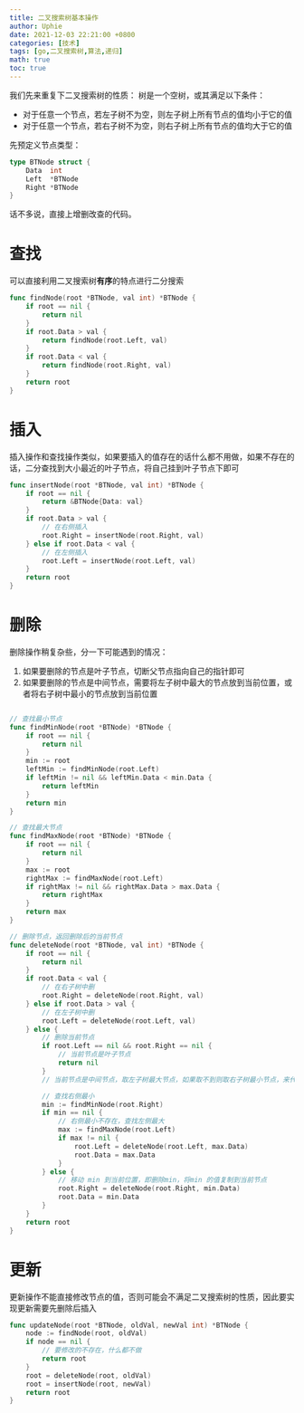 ```yaml
---
title: 二叉搜索树基本操作
author: Uphie
date: 2021-12-03 22:21:00 +0800
categories: [技术]
tags: [go,二叉搜索树,算法,递归]
math: true
toc: true
---
```


我们先来重复下二叉搜索树的性质：
树是一个空树，或其满足以下条件：
- 对于任意一个节点，若左子树不为空，则左子树上所有节点的值均小于它的值
- 对于任意一个节点，若右子树不为空，则右子树上所有节点的值均大于它的值

先预定义节点类型：
```go
type BTNode struct {
	Data  int
	Left  *BTNode
	Right *BTNode
}
```

话不多说，直接上增删改查的代码。

# 查找

可以直接利用二叉搜索树**有序**的特点进行二分搜索

```go
func findNode(root *BTNode, val int) *BTNode {
	if root == nil {
		return nil
	}
	if root.Data > val {
		return findNode(root.Left, val)
	}
	if root.Data < val {
		return findNode(root.Right, val)
	}
	return root
}
```

# 插入

插入操作和查找操作类似，如果要插入的值存在的话什么都不用做，如果不存在的话，二分查找到大小最近的叶子节点，将自己挂到叶子节点下即可

```go
func insertNode(root *BTNode, val int) *BTNode {
	if root == nil {
		return &BTNode{Data: val}
	}
	if root.Data > val {
		// 在右侧插入
		root.Right = insertNode(root.Right, val)
	} else if root.Data < val {
		// 在左侧插入
		root.Left = insertNode(root.Left, val)
	}
	return root
}
```


# 删除

删除操作稍复杂些，分一下可能遇到的情况：
1. 如果要删除的节点是叶子节点，切断父节点指向自己的指针即可
2. 如果要删除的节点是中间节点，需要将左子树中最大的节点放到当前位置，或者将右子树中最小的节点放到当前位置


```go

// 查找最小节点
func findMinNode(root *BTNode) *BTNode {
	if root == nil {
		return nil
	}
	min := root
	leftMin := findMinNode(root.Left)
	if leftMin != nil && leftMin.Data < min.Data {
		return leftMin
	}
	return min
}

// 查找最大节点
func findMaxNode(root *BTNode) *BTNode {
	if root == nil {
		return nil
	}
	max := root
	rightMax := findMaxNode(root.Left)
	if rightMax != nil && rightMax.Data > max.Data {
		return rightMax
	}
	return max
}

// 删除节点，返回删除后的当前节点
func deleteNode(root *BTNode, val int) *BTNode {
	if root == nil {
		return nil
	}
	if root.Data < val {
		// 在右子树中删
		root.Right = deleteNode(root.Right, val)
	} else if root.Data > val {
		// 在左子树中删
		root.Left = deleteNode(root.Left, val)
	} else {
		// 删除当前节点
		if root.Left == nil && root.Right == nil {
			// 当前节点是叶子节点
			return nil
		}
		// 当前节点是中间节点，取左子树最大节点，如果取不到则取右子树最小节点，来代替当前节点

		// 查找右侧最小
		min := findMinNode(root.Right)
		if min == nil {
			// 右侧最小不存在，查找左侧最大
			max := findMaxNode(root.Left)
			if max != nil {
				root.Left = deleteNode(root.Left, max.Data)
				root.Data = max.Data
			}
		} else {
			// 移动 min 到当前位置，即删除min，将min 的值复制到当前节点
			root.Right = deleteNode(root.Right, min.Data)
			root.Data = min.Data
		}
	}
	return root
}
```


# 更新

更新操作不能直接修改节点的值，否则可能会不满足二叉搜索树的性质，因此要实现更新需要先删除后插入

```go
func updateNode(root *BTNode, oldVal, newVal int) *BTNode {
	node := findNode(root, oldVal)
	if node == nil {
		// 要修改的不存在，什么都不做
		return root
	}
	root = deleteNode(root, oldVal)
	root = insertNode(root, newVal)
	return root
}
```
